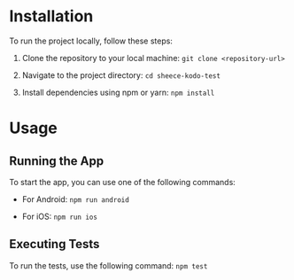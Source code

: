 # Installation
To run the project locally, follow these steps:

1. Clone the repository to your local machine:
`git clone <repository-url>`

2. Navigate to the project directory:
`cd sheece-kodo-test`

3. Install dependencies using npm or yarn:
`npm install`

# Usage
## Running the App
To start the app, you can use one of the following commands:

* For Android:
`npm run android`

* For iOS:
`npm run ios`

## Executing Tests
To run the tests, use the following command:
`npm test`